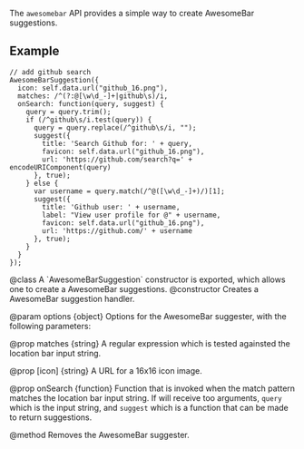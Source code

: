 <!-- contributed by Erik Vold [erikvvold@gmail.com]  -->


The `awesomebar` API provides a simple way to create AwesomeBar suggestions.

## Example ##

    // add github search
    AwesomeBarSuggestion({
      icon: self.data.url("github_16.png"),
      matches: /^(?:@[\w\d_-]+|github\s)/i,
      onSearch: function(query, suggest) {
        query = query.trim();
        if (/^github\s/i.test(query)) {
          query = query.replace(/^github\s/i, "");
          suggest({
            title: 'Search Github for: ' + query,
            favicon: self.data.url("github_16.png"),
            url: 'https://github.com/search?q=' + encodeURIComponent(query)
          }, true);
        } else {
          var username = query.match(/^@([\w\d_-]+)/)[1];
          suggest({
            title: 'Github user: ' + username,
            label: "View user profile for @" + username,
            favicon: self.data.url("github_16.png"),
            url: 'https://github.com/' + username
          }, true);
        }
      }
    });

<api name="AwesomeBarSuggestion">
@class
  A `AwesomeBarSuggestion` constructor is exported, which allows one to create a
  AwesomeBar suggestions.

<api name="AwesomeBarSuggestion">
@constructor
  Creates a AwesomeBar suggestion handler.

@param options {object}
  Options for the AwesomeBar suggester, with the following parameters:

@prop matches {string}
  A regular expression which is tested againsted the location bar input string.

@prop [icon] {string}
  A URL for a 16x16 icon image.

@prop onSearch {function}
  Function that is invoked when the match pattern matches the location bar input
  string.  If will receive too arguments, `query` which is the input string, and
  `suggest` which is a function that can be made to return suggestions.
</api>

<api name="destroy">
@method
  Removes the AwesomeBar suggester.
</api>
